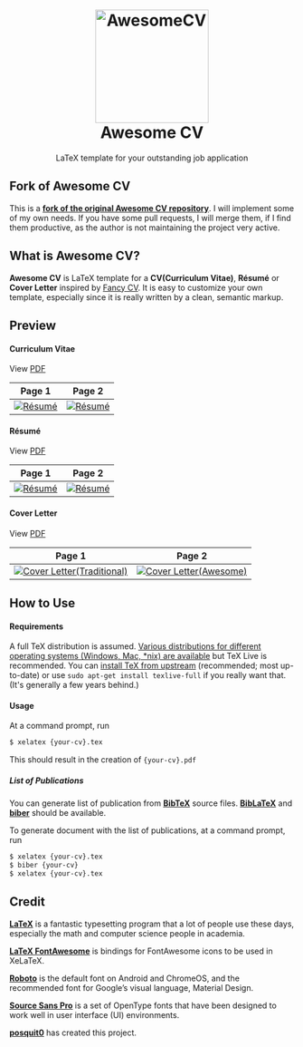 <h1 align="center">
  <a href="https://github.com/laeberkaes/Awesome-CV" title="AwesomeCV Documentation">
    <img alt="AwesomeCV" src="https://github.com/laeberkaes/Awesome-CV//raw/master/icon_fork.png" width="200px" height="200px" />
  </a>
  <br />
  Awesome CV
</h1>

<p align="center">
  LaTeX template for your outstanding job application
</p>

## Fork of Awesome CV

This is a [**fork of the original Awesome CV repository**](https://github.com/posquit0/Awesome-CV). I will implement some of my own needs. If you have some pull requests, I will merge them, if I find them productive, as the author is not maintaining the project very active.

## What is Awesome CV?

**Awesome CV** is LaTeX template for a **CV(Curriculum Vitae)**, **Résumé** or **Cover Letter** inspired by [Fancy CV](https://www.sharelatex.com/templates/cv-or-resume/fancy-cv). It is easy to customize your own template, especially since it is really written by a clean, semantic markup.

## Preview

#### Curriculum Vitae

View [PDF](https://raw.githubusercontent.com/laeberkaes/Awesome-CV/master/examples/cv.pdf)

| Page 1 | Page 2 |
|:---:|:---:|
| [![Résumé](https://raw.githubusercontent.com/laeberkaes/Awesome-CV/master/examples/cv0.png)](https://raw.githubusercontent.com/laeberkaes/Awesome-CV/master/examples/cv.pdf)  | [![Résumé](https://raw.githubusercontent.com/laeberkaes/Awesome-CV/master/examples/cv1.png)](https://raw.githubusercontent.com/posquit0/Awesome-CV/master/examples/cv.pdf) |

#### Résumé

View [PDF](https://raw.githubusercontent.com/laeberkaes/Awesome-CV/master/examples/resume.pdf)

| Page 1 | Page 2 |
|:---:|:---:|
| [![Résumé](https://raw.githubusercontent.com/laeberkaes/Awesome-CV/master/examples/resume0.png)](https://raw.githubusercontent.com/laeberkaes/Awesome-CV/master/examples/resume.pdf)  | [![Résumé](https://raw.githubusercontent.com/laeberkaes/Awesome-CV/master/examples/resume1.png)](https://raw.githubusercontent.com/posquit0/Awesome-CV/master/examples/resume.pdf) |

#### Cover Letter

View [PDF](https://raw.githubusercontent.com/laeberkaes/Awesome-CV/master/examples/coverletter.pdf)

| Page 1 | Page 2 |
|:---:|:---:|
| [![Cover Letter(Traditional)](https://raw.githubusercontent.com/laeberkaes/Awesome-CV/master/examples/coverletter0.png)](https://raw.githubusercontent.com/laeberkaes/Awesome-CV/master/examples/coverletter.pdf)  | [![Cover Letter(Awesome)](https://raw.githubusercontent.com/laeberkaes/Awesome-CV/master/examples/coverletter1.png)](https://raw.githubusercontent.com/laeberkaes/Awesome-CV/master/examples/coverletter.pdf) |

## How to Use

#### Requirements

A full TeX distribution is assumed.  [Various distributions for different operating systems (Windows, Mac, \*nix) are available](http://tex.stackexchange.com/q/55437) but TeX Live is recommended.
You can [install TeX from upstream](http://tex.stackexchange.com/q/1092) (recommended; most up-to-date) or use `sudo apt-get install texlive-full` if you really want that.  (It's generally a few years behind.)

#### Usage

At a command prompt, run

```bash
$ xelatex {your-cv}.tex
```

This should result in the creation of ``{your-cv}.pdf``

##### List of Publications

You can generate list of publication from [**BibTeX**](http://www.bibtex.org/) source files.
[**BibLaTeX**](https://www.ctan.org/pkg/biblatex) and [**biber**](https://www.ctan.org/pkg/biber) should be available.

To generate document with the list of publications, at a command prompt, run

```bash
$ xelatex {your-cv}.tex
$ biber {your-cv}
$ xelatex {your-cv}.tex
```

## Credit

[**LaTeX**](http://www.latex-project.org) is a fantastic typesetting program that a lot of people use these days, especially the math and computer science people in academia.

[**LaTeX FontAwesome**](https://github.com/furl/latex-fontawesome) is bindings for FontAwesome icons to be used in XeLaTeX.

[**Roboto**](https://github.com/google/roboto) is the default font on Android and ChromeOS, and the recommended font for Google’s visual language, Material Design.

[**Source Sans Pro**](https://github.com/adobe-fonts/source-sans-pro) is a set of OpenType fonts that have been designed to work well in user interface (UI) environments.

[**posquit0**](https://github.com/posquit0) has created this project.
